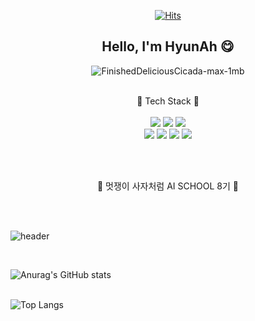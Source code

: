 <!--
**hapvpy/hapvpy** is a ✨ _special_ ✨ repository because its `README.md` (this file) appears on your GitHub profile.

Here are some ideas to get you started:

- 🔭 I’m currently working on ...
- 🌱 I’m currently learning ...
- 👯 I’m looking to collaborate on ...
- 🤔 I’m looking for help with ...
- 💬 Ask me about ...
- 📫 How to reach me: ...
- 😄 Pronouns: ...
- ⚡ Fun fact: ...
-->
<!-- 
text=hapvpy: hapvpy 글자 출력
type=cylinder : 그림 모양
color=timeGradient : 시간에 따라 그라데이션 색이 바뀜
animation=fadeIn : 페이드인 1.2초 (반짝이는 twinkling)
참고사이트 : https://github.com/kyechan99/capsule-render#cylinder
카드옵션 참고사이트 : https://github.com/anuraghazra/github-readme-stats
언어 아이콘 : https://simpleicons.org/
	<br>
	<img src="https://img.shields.io/badge/NumPy-013243?style=flat&logo=numpy&logoColor=white"/>
	<img src="https://img.shields.io/badge/pandas-150458?style=flat&logo=pandas&logoColor=white"/>
	<img src="https://img.shields.io/badge/seaborn-005666?style=flat&logo=seaborn&logoColor=white"/>
	<img src="https://img.shields.io/badge/Plotly-3F4F75?style=flat&logo=plotly&logoColor=white"/>
	<br>
	<img src="https://img.shields.io/badge/scikitlearn-F7931E?style=flat&logo=scikitlearn&logoColor=white"/>
	<img src="https://img.shields.io/badge/TensorFlow-FF6F00?style=flat&logo=tensorflow&logoColor=white"/> 
	<img src="https://img.shields.io/badge/OpenCV-5C3EE8?style=flat&logo=opencv&logoColor=white"/>
	<img src="https://img.shields.io/badge/KoNLPy-3776AB?style=flat&logo=konlpy&logoColor=white"/>
	<br>
	<img src="https://img.shields.io/badge/anaconda-44A833?style=flat&logo=anaconda&logoColor=white"/> 
	<img src="https://img.shields.io/badge/notion-000000?style=flat&logo=notion&logoColor=white"/> 
	
-->


<div align="center">
	
[![Hits](https://hits.seeyoufarm.com/api/count/incr/badge.svg?url=https%3A%2F%2Fgithub.com%2Fhapvpy&count_bg=%23FFF6B1&title_bg=%23FF9191&icon=smugmug.svg&icon_color=%23FFFFFF&title=hits&edge_flat=false)](https://github.com/hapvpy)

	
## Hello, I'm HyunAh 😋
	
![FinishedDeliciousCicada-max-1mb](https://user-images.githubusercontent.com/124337933/230562445-0407eac1-9016-4e24-b348-8eb47481288d.gif)


	
</div>


<div align="center">
	<br>
  🌟 Tech Stack 🌟 <br> <br>
  	<img src="https://img.shields.io/badge/Python-3776AB?style=flat&logo=python&logoColor=white"/>
	<img src="https://img.shields.io/badge/Tableau-E97627?style=flat&logo=tableau&logoColor=white"/>	
	<img src="https://img.shields.io/badge/SQL-4479A1?style=flat&logo=sqlite&logoColor=white"/> 
	<br>
	<img src="https://img.shields.io/badge/github-181717?style=flat&logo=github&logoColor=white"/> 
	<img src="https://img.shields.io/badge/jupyter-F37626?style=flat&logo=jupyter&logoColor=white"/>	
	<img src="https://img.shields.io/badge/googlecolab-F9AB00?style=flat&logo=googlecolab&logoColor=white"/> 
	<img src="https://img.shields.io/badge/visualstudiocode-007ACC?style=flat&logo=visualstudiocode&logoColor=white"/> 

<br> <br>
	
🦁 멋쟁이 사자처럼 AI SCHOOL 8기 🦁 <br><br>
	
</div>

<br>

![header](https://capsule-render.vercel.app/api?text=hapvpy&type=cylinder&color=timeGradient&animation=fadeIn)

<br>
	
![Anurag's GitHub stats](https://github-readme-stats.vercel.app/api?username=hapvpy&hide=contribs&show_icons=true&theme=transparent&title_color=FF968A&text_color=97C1A9&icon_color=9E7EB9&hide_border=true) <br><br>
			
![Top Langs](https://github-readme-stats.vercel.app/api/top-langs/?username=hapvpy&layout=compact&hide_border=true&title_color=FF968A)
